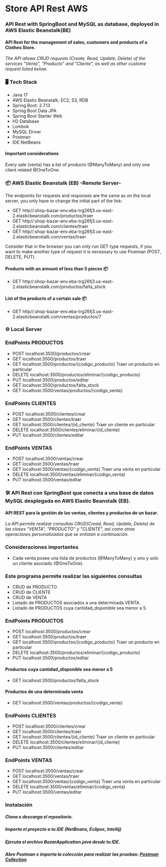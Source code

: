 # Store API Rest AWS
### API Rest with SpringBoot and MySQL as database, deployed in AWS Elastic Beanstalk(BE)
#### API Rest for the management of sales, customers and products of a Clothes Store.
_The API allows CRUD requests (Create, Read, Update, Delete) of the services "Venta", "Producto" and "Cliente", 
as well as other custome request listed below._

### 🖥️ Tech Stack
* Java 17
* AWS Elastic Beanstalk, EC2, S3, RDB
* Spring Boot: 2.7.13
* Spring Boot Data JPA
* Spring Boot Starter Web
* H2 Database
* Lombok
* MySQL Driver
* Postman
* IDE NetBeans

#### Important considerations
Every sale (venta) has a list of products (@ManyToMany) and only one client related @OneToOne.

###  📦 AWS Elastic Beanstalk (EB) -Remote Server-
The endpoints for requests and responses are the same as on the local server, you only have to change the initial part of the link:

 * GET   http//:shop-bazar-env.eba-trg26fj3.us-east-2.elasticbeanstalk.com/productos/traer
 * GET   http//:shop-bazar-env.eba-trg26fj3.us-east-2.elasticbeanstalk.com/clientes/traer
 * GET   http//:shop-bazar-env.eba-trg26fj3.us-east-2.elasticbeanstalk.com/ventas/traer

Consider that in the browser you can only run GET type requests, if you want to make another type of request it is necessary to use Postman (POST, DELETE, PUT).

#### Products with an amount of less than 5 pieces 📦
 * GET    http//:shop-bazar-env.eba-trg26fj3.us-east-2.elasticbeanstalk.com/productos/falta_stock 

#### List of the products of a certain sale  📦
 * GET    http//:shop-bazar-env.eba-trg26fj3.us-east-2.elasticbeanstalk.com/ventas/productos/7
 
###  ⚙️ Local Server 
### EndPoints PRODUCTOS
 * POST     localhost:3500/productos/crear
 * GET      localhost:3500/productos/traer
 * GET      localhost:3500/productos/{codigo_producto}  Traer un producto en particular
 * DELETE   localhost:3500/productos/eliminar/{codigo_producto}
 * PUT      localhost:3500/productos/editar
 * GET      localhost:3500/productos/falta_stock
 * GET      localhost:3500/ventas/productos/{codigo_venta}

 ### EndPoints CLIENTES
 * POST     localhost:3500/clientes/crear
 * GET      localhost:3500/clientes/traer
 * GET      localhost:3500/clientes/{id_cliente}  Traer un cliente en particular
 * DELETE   localhost:3500/clientes/eliminar/{id_cliente}
 * PUT      localhost:3500/clientes/editar

 ### EndPoints VENTAS
 * POST     localhost:3500/ventas/crear
 * GET      localhost:3500/ventas/traer
 * GET      localhost:3500/ventas/{codigo_venta}    Traer una venta en particular
 * DELETE   localhost:3500/ventas/eliminar/{codigo_venta}
 * PUT      localhost:3500/ventas/editar


### 🛠️ API Rest con SpringBoot que conecta a una base de datos MySQL desplegada en AWS Elastic Beanstalk (EB).

#### API REST para la gestión de las ventas, clientes y productos de un bazar.
_La API permite realizar consultas CRUD(Cread, Read, Update, Delete) de las clases "VENTA", 
"PRODUCTO" y "CLIENTE", así como otras operaciónes personalizadas que se enlistan a continuación._

 ### Consideraciones importantes 
 * Cada venta posee una lista de productos (@ManyToMany) y uno y solo un cliente asociado (@OneToOne).
 
 ### Este programa permite realizar las siguientes consultas 
 * CRUD de PRODUCTO
 * CRUD de CLIENTE
 * CRUD de VENTA
 * Listado de PRODUCTOS asociados a una determinada VENTA.
 * Listado de PRODUCTOS cuya cantidad_disponible sea menor a 5.

 ### EndPoints PRODUCTOS
 * POST     localhost:3500/productos/crear
 * GET      localhost:3500/productos/traer
 * GET      localhost:3500/productos/{codigo_producto}  Traer un producto en particular
 * DELETE   localhost:3500/productos/eliminar/{codigo_producto}
 * PUT      localhost:3500/productos/editar
 #### Productos cuya cantidad_disponible sea menor a 5
 * GET      localhost:3500/productos/falta_stock
 #### Productos de una determinada venta
 * GET      localhost:3500/ventas/productos/{codigo_venta}


 ### EndPoints CLIENTES
 * POST     localhost:3500/clientes/crear
 * GET      localhost:3500/clientes/traer
 * GET      localhost:3500/clientes/{id_cliente}  Traer un cliente en particular
 * DELETE   localhost:3500/clientes/eliminar/{id_cliente}
 * PUT      localhost:3500/clientes/editar

 ### EndPoints VENTAS
 * POST     localhost:3500/ventas/crear
 * GET      localhost:3500/ventas/traer
 * GET      localhost:3500/ventas/{codigo_venta}    Traer una venta en particular
 * DELETE   localhost:3500/ventas/eliminar/{codigo_venta}
 * PUT      localhost:3500/ventas/editar



 ### Instalación

##### Clona o descarga el repositorio.
##### Importa el proyecto a tu IDE (NetBeans, Eclipse, Intellij)
##### Ejecuta el archivo BazarApplication.java desde tu IDE.
##### Abre Postman e importa la colección para realizar las pruebas: [Postman Collection](https://github.com/luzhersor/Bazar_CRUD/blob/main/bazar.postman_collection.json)
